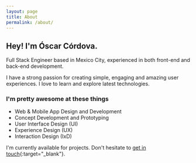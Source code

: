 ```yaml
---
layout: page
title: About
permalink: /about/
---
```


## Hey! I'm Óscar Córdova.
Full Stack Engineer based in Mexico City, experienced in both front-end and back-end development.

I have a strong passion for creating simple, engaging and amazing user experiences. I love to learn and explore latest technologies.

### I'm pretty awesome at these things
  * Web & Mobile App Design and Development
  * Concept Development and Prototyping
  * User Interface Design (UI)
  * Experience Design (UX)
  * Interaction Design (IxD)

I'm currently available for projects. Don't hesitate to [get in touch](https://twitter.com/messages/compose?recipient_id=16717074){:target="_blank"}.

